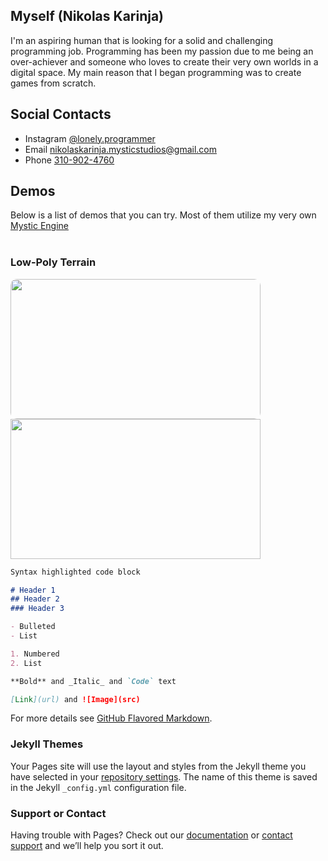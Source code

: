 ## Myself (Nikolas Karinja)

I'm an aspiring human that is looking for a solid and challenging programming job. Programming has been my passion due to me being an over-achiever and someone who loves to create their very own worlds in a digital space. My main reason that I began programming was to create games from scratch.

## Social Contacts

- Instagram [@lonely.programmer](https://www.instagram.com/lonely.programmer)
- Email [nikolaskarinja.mysticstudios@gmail.com](mailto:nikolaskarinja.mysticstudios@gmail.com)
- Phone [310-902-4760](tel:3109024760)

## Demos

Below is a list of demos that you can try. Most of them utilize my very own [Mystic Engine](https://github.com/gearshiftstudios/mystic-engine)
<br>
<br>
### Low-Poly Terrain
<div>
  	<img src="https://gearshiftstudios.github.io/mystic-engine/src/engine/examples/terrain/assets/screenshot.9.png" width="400" height="224" style="display: inline; border-radius: 10px" />
    <img src="https://gearshiftstudios.github.io/mystic-engine/src/engine/examples/terrain/assets/screenshot.7.png" width="400" height="224" style="display: inline;" />
</div>


```markdown
Syntax highlighted code block

# Header 1
## Header 2
### Header 3

- Bulleted
- List

1. Numbered
2. List

**Bold** and _Italic_ and `Code` text

[Link](url) and ![Image](src)
```

For more details see [GitHub Flavored Markdown](https://guides.github.com/features/mastering-markdown/).

### Jekyll Themes

Your Pages site will use the layout and styles from the Jekyll theme you have selected in your [repository settings](https://github.com/gearshiftstudios/my-portfolio/settings/pages). The name of this theme is saved in the Jekyll `_config.yml` configuration file.

### Support or Contact

Having trouble with Pages? Check out our [documentation](https://docs.github.com/categories/github-pages-basics/) or [contact support](https://support.github.com/contact) and we’ll help you sort it out.
